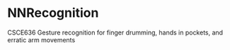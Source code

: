 # NNRecognition
CSCE636 Gesture recognition for finger drumming, hands in pockets, and erratic arm movements
